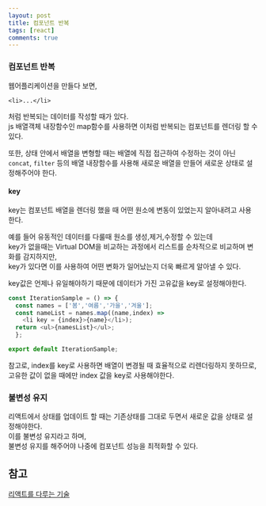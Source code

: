 ```yaml
---
layout: post
title: 컴포넌트 반복
tags: [react]
comments: true
---
```


### 컴포넌트 반복

웹어플리케이션을 만들다 보면,  
~~~
<li>...</li>
~~~ 
처럼 반복되는 데이터를 작성할 때가 있다.  
js 배열객체 내장함수인 map함수를 사용하면 이처럼 반복되는 컴포넌트를 렌더링 할 수 있다.

또한, 상태 안에서 배열을 변형할 때는 배열에 직접 접근하여 수정하는 것이 아닌  
`concat`, `filter` 등의 배열 내장함수를 사용해 새로운 배열을 만들어 새로운 상태로 설정해주어야 한다.


#### key

key는 컴포넌트 배열을 렌더링 했을 때 어떤 원소에 변동이 있었는지 알아내려고 사용한다.

예를 들어 유동적인 데이터를 다룰때 원소를 생성,제거,수정할 수 있는데  
key가 없을때는 Virtual DOM을 비교하는 과정에서 리스트를 순차적으로 비교하며 변화를 감지하지만,  
key가 있다면 이를 사용하여 어떤 변화가 일어났는지 더욱 빠르게 알아낼 수 있다.  

key값은 언제나 유일해야하기 때문에 데이터가 가진 고유값을 key로 설정해야한다.

~~~js
const IterationSample = () => {
  const names = ['봄','여름','가을','겨울'];
  const nameList = names.map((name,index) => 
    <li key = {index}>{name}</li>);
  return <ul>{namesList}</ul>;
  };

export default IterationSample;
~~~

참고로, index를 key로 사용하면 배열이 변경될 때 효율적으로 리렌더링하지 못하므로,  
고유한 값이 없을 때에만 index 값을 key로 사용해야한다.

### 불변성 유지
리액트에서 상태를 업데이트 할 때는 기존상태를 그대로 두면서 새로운 값을 상태로 설정해야한다.  
이를 불변성 유지라고 하며,  
불변성 유지를 해주어야 나중에 컴포넌트 성능을 최적화할 수 있다.


## 참고
[리액트를 다루는 기술](http://www.kyobobook.co.kr/product/detailViewKor.laf?mallGb=KOR&ejkGb=KOR&barcode=9791160508796)
